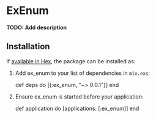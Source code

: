 # ExEnum

**TODO: Add description**

## Installation

If [available in Hex](https://hex.pm/docs/publish), the package can be installed as:

  1. Add ex_enum to your list of dependencies in `mix.exs`:

        def deps do
          [{:ex_enum, "~> 0.0.1"}]
        end

  2. Ensure ex_enum is started before your application:

        def application do
          [applications: [:ex_enum]]
        end

